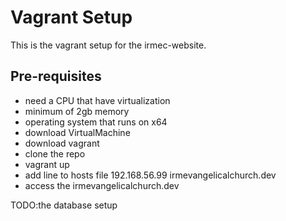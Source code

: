# Vagrant Setup

This is the vagrant setup for the irmec-website.

## Pre-requisites

* need a CPU that have virtualization
* minimum of 2gb memory
* operating system that runs on x64
* download VirtualMachine
* download vagrant
* clone the repo
* vagrant up
* add line to hosts file 192.168.56.99  irmevangelicalchurch.dev
* access the irmevangelicalchurch.dev

TODO:the database setup



